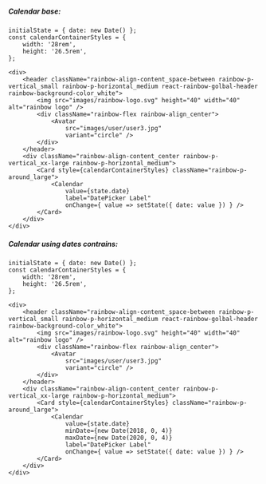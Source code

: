 ##### Calendar base:
    initialState = { date: new Date() };
    const calendarContainerStyles = {
        width: '28rem',
        height: '26.5rem',
    };

    <div>
        <header className="rainbow-align-content_space-between rainbow-p-vertical_small rainbow-p-horizontal_medium react-rainbow-golbal-header rainbow-background-color_white">
            <img src="images/rainbow-logo.svg" height="40" width="40" alt="rainbow logo" />
            <div className="rainbow-flex rainbow-align_center">
                <Avatar
                    src="images/user/user3.jpg"
                    variant="circle" />
            </div>
        </header>
        <div className="rainbow-align-content_center rainbow-p-vertical_xx-large rainbow-p-horizontal_medium">
            <Card style={calendarContainerStyles} className="rainbow-p-around_large">
                <Calendar
                    value={state.date}
                    label="DatePicker Label"
                    onChange={ value => setState({ date: value }) } />
            </Card>
        </div>
    </div>


##### Calendar using dates contrains:
    initialState = { date: new Date() };
    const calendarContainerStyles = {
        width: '28rem',
        height: '26.5rem',
    };

    <div>
        <header className="rainbow-align-content_space-between rainbow-p-vertical_small rainbow-p-horizontal_medium react-rainbow-golbal-header rainbow-background-color_white">
            <img src="images/rainbow-logo.svg" height="40" width="40" alt="rainbow logo" />
            <div className="rainbow-flex rainbow-align_center">
                <Avatar
                    src="images/user/user3.jpg"
                    variant="circle" />
            </div>
        </header>
        <div className="rainbow-align-content_center rainbow-p-vertical_xx-large rainbow-p-horizontal_medium">
            <Card style={calendarContainerStyles} className="rainbow-p-around_large">
                <Calendar
                    value={state.date}
                    minDate={new Date(2018, 0, 4)}
                    maxDate={new Date(2020, 0, 4)}
                    label="DatePicker Label"
                    onChange={ value => setState({ date: value }) } />
            </Card>
        </div>
    </div>
